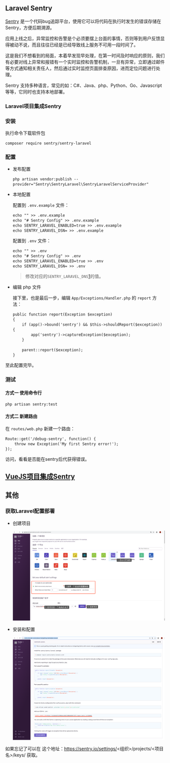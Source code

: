 ## Laravel Sentry

[Sentry](https://sentry.io/) 是一个代码bug追踪平台，使用它可以将代码在执行时发生的错误存储在Sentry，方便后期溯源。

应用上线之后，异常监控和告警是个必须要摆上台面的事情，否则等到用户反馈显得被动不说，而且往往已经是已经导致线上服务不可用一段时间了。

这是我们不想看到的局面，本着早发现早处理，在第一时间及时响应的原则，我们有必要对线上异常和报错有一个实时监控和告警机制，一旦有异常，立即通过邮件等方式通知相关责任人，然后通过实时监控页面排查原因，进而定位问题进行处理。

Sentry 支持多种语言，常见的如：C#、Java、php、Python、Go、Javascript等等，它同时也支持本地部署。

### Laravel项目集成Sentry

### 安装

执行命令下载软件包

``` 
composer require sentry/sentry-laravel
```

### 配置

- 发布配置

    ```
    php artisan vendor:publish --provider="Sentry\SentryLaravel\SentryLaravelServiceProvider"
    ```

- 本地配置

    配置到 `.env.example` 文件：

    ```
    echo "" >> .env.example                                     
    echo "# Sentry Config" >> .env.example
    echo SENTRY_LARAVEL_ENABLED=true >> .env.example
    echo SENTRY_LARAVEL_DSN= >> .env.example
    ```
    配置到 `.env` 文件：

    ```
    echo "" >> .env                                     
    echo "# Sentry Config" >> .env
    echo SENTRY_LARAVEL_ENABLED=true >> .env
    echo SENTRY_LARAVEL_DSN= >> .env
    ```             

    > 修改对应的`SENTRY_LARAVEL_DNS`[1](#获取Laravel配置部署)的值。


- 编辑 php 文件

    接下里，也是最后一步，编辑 `App/Exceptions/Handler.php` 的 `report` 方法：

    ``` 
    public function report(Exception $exception)
    {
        if (app()->bound('sentry') && $this->shouldReport($exception)) {
            app('sentry')->captureException($exception);
        }

        parent::report($exception);
    }
    ```

至此配置完毕。

### 测试

#### 方式一 使用命令行
```
php artisan sentry:test
```

#### 方式二 新建路由
在 `routes/web.php` 新建一个路由： 
```
Route::get('/debug-sentry', function() {
    throw new Exception('My first Sentry error!');
});
```
访问，看看是否能在sentry后代获得错误。


## [VueJS项目集成Sentry](/README_VueJS.md)

## 其他

### 获取Laravel配置部署

- 创建项目

  ![](/resources/images/create-project.png)

- 安装和配置

  ![](/resources/images/install-and-configuration.png)

如果忘记了可以在 这个地址：https://sentry.io/settings/<组织>/projects/<项目名>/keys/ 获取。
